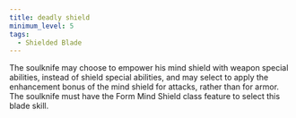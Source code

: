 ```yaml
---
title: deadly shield
minimum_level: 5
tags:
  - Shielded Blade
---
```


The soulknife may choose to empower his mind shield with weapon special abilities, instead of shield special abilities, and may select to apply the enhancement bonus of the mind shield for attacks, rather than for armor. The soulknife must have the Form Mind Shield class feature to select this blade skill.
